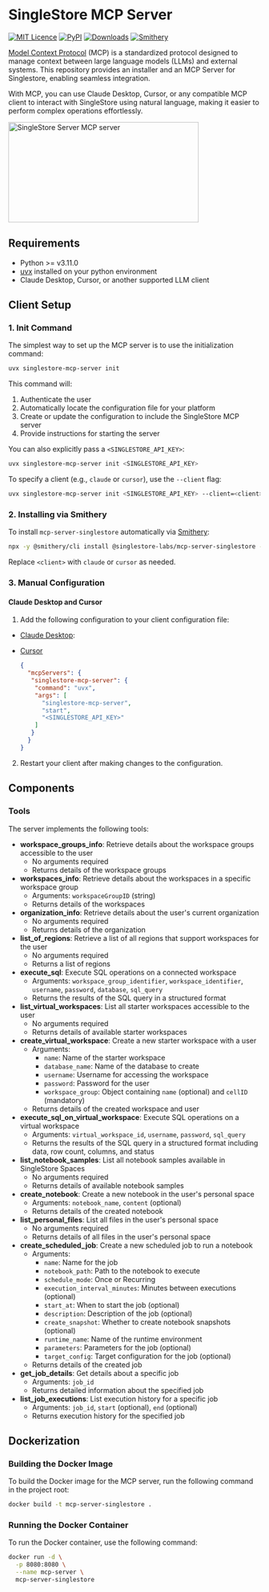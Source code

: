 # SingleStore MCP Server

[![MIT Licence](https://img.shields.io/badge/License-MIT-yellow.svg)](https://github.com/singlestore-labs/mcp-server-singlestore/blob/main/LICENSE) [![PyPI](https://img.shields.io/pypi/v/singlestore-mcp-server)](https://pypi.org/project/singlestore-mcp-server/) [![Downloads](https://static.pepy.tech/badge/singlestore-mcp-server)](https://pepy.tech/project/singlestore-mcp-server) [![Smithery](https://smithery.ai/badge/@singlestore-labs/mcp-server-singlestore)](https://smithery.ai/server/@singlestore-labs/mcp-server-singlestore)

[Model Context Protocol]((https://modelcontextprotocol.io/introduction)) (MCP) is a standardized protocol designed to manage context between large language models (LLMs) and external systems. This repository provides an installer and an MCP Server for Singlestore, enabling seamless integration.

With MCP, you can use Claude Desktop, Cursor, or any compatible MCP client to interact with SingleStore using natural language, making it easier to perform complex operations effortlessly.

<a href="https://glama.ai/mcp/servers/@singlestore-labs/mcp-server-singlestore">
  <img width="380" height="200" src="https://glama.ai/mcp/servers/@singlestore-labs/mcp-server-singlestore/badge" alt="SingleStore Server MCP server" />
</a>

## Requirements

- Python >= v3.11.0
- [uvx](https://docs.astral.sh/uv/guides/tools/) installed on your python environment
- Claude Desktop, Cursor, or another supported LLM client


## Client Setup

### 1. Init Command

The simplest way to set up the MCP server is to use the initialization command:

```bash
uvx singlestore-mcp-server init
```

This command will:

1. Authenticate the user
2. Automatically locate the configuration file for your platform
3. Create or update the configuration to include the SingleStore MCP server
4. Provide instructions for starting the server

You can also explicitly pass a `<SINGLESTORE_API_KEY>`:

```bash
uvx singlestore-mcp-server init <SINGLESTORE_API_KEY>
```

To specify a client (e.g., `claude` or `cursor`), use the `--client` flag:

```bash
uvx singlestore-mcp-server init <SINGLESTORE_API_KEY> --client=<client>
```

### 2. Installing via Smithery

To install `mcp-server-singlestore` automatically via [Smithery](https://smithery.ai/server/@singlestore-labs/mcp-server-singlestore):

```bash
npx -y @smithery/cli install @singlestore-labs/mcp-server-singlestore --client=<client>
```

Replace `<client>` with `claude` or `cursor` as needed.

### 3. Manual Configuration

#### Claude Desktop and Cursor

1. Add the following configuration to your client configuration file:

- [Claude Desktop](https://modelcontextprotocol.io/quickstart/user):
- [Cursor](https://docs.cursor.com/context/model-context-protocol#configuration-locations)

  ```json
  {
    "mcpServers": {
     "singlestore-mcp-server": {
      "command": "uvx",
      "args": [
        "singlestore-mcp-server",
        "start",
        "<SINGLESTORE_API_KEY>"
      ]
     }
    }
  }
  ```

2. Restart your client after making changes to the configuration.

## Components

### Tools

The server implements the following tools:

- **workspace_groups_info**: Retrieve details about the workspace groups accessible to the user
  - No arguments required
  - Returns details of the workspace groups
- **workspaces_info**: Retrieve details about the workspaces in a specific workspace group
  - Arguments: `workspaceGroupID` (string)
  - Returns details of the workspaces
- **organization_info**: Retrieve details about the user's current organization
  - No arguments required
  - Returns details of the organization
- **list_of_regions**: Retrieve a list of all regions that support workspaces for the user
  - No arguments required
  - Returns a list of regions
- **execute_sql**: Execute SQL operations on a connected workspace
  - Arguments: `workspace_group_identifier`, `workspace_identifier`, `username`, `password`, `database`, `sql_query`
  - Returns the results of the SQL query in a structured format
- **list_virtual_workspaces**: List all starter workspaces accessible to the user
  - No arguments required
  - Returns details of available starter workspaces
- **create_virtual_workspace**: Create a new starter workspace with a user
  - Arguments:
    - `name`: Name of the starter workspace
    - `database_name`: Name of the database to create
    - `username`: Username for accessing the workspace
    - `password`: Password for the user
    - `workspace_group`: Object containing `name` (optional) and `cellID` (mandatory)
  - Returns details of the created workspace and user
- **execute_sql_on_virtual_workspace**: Execute SQL operations on a virtual workspace
  - Arguments: `virtual_workspace_id`, `username`, `password`, `sql_query`
  - Returns the results of the SQL query in a structured format including data, row count, columns, and status
- **list_notebook_samples**: List all notebook samples available in SingleStore Spaces
  - No arguments required
  - Returns details of available notebook samples
- **create_notebook**: Create a new notebook in the user's personal space
  - Arguments: `notebook_name`, `content` (optional)
  - Returns details of the created notebook
- **list_personal_files**: List all files in the user's personal space
  - No arguments required
  - Returns details of all files in the user's personal space
- **create_scheduled_job**: Create a new scheduled job to run a notebook
  - Arguments:
    - `name`: Name for the job
    - `notebook_path`: Path to the notebook to execute
    - `schedule_mode`: Once or Recurring
    - `execution_interval_minutes`: Minutes between executions (optional)
    - `start_at`: When to start the job (optional)
    - `description`: Description of the job (optional)
    - `create_snapshot`: Whether to create notebook snapshots (optional)
    - `runtime_name`: Name of the runtime environment
    - `parameters`: Parameters for the job (optional)
    - `target_config`: Target configuration for the job (optional)
  - Returns details of the created job
- **get_job_details**: Get details about a specific job
  - Arguments: `job_id`
  - Returns detailed information about the specified job
- **list_job_executions**: List execution history for a specific job
  - Arguments: `job_id`, `start` (optional), `end` (optional)
  - Returns execution history for the specified job

## Dockerization

### Building the Docker Image

To build the Docker image for the MCP server, run the following command in the project root:

```bash
docker build -t mcp-server-singlestore .
```

### Running the Docker Container

To run the Docker container, use the following command:

```bash
docker run -d \
  -p 8080:8080 \
  --name mcp-server \
  mcp-server-singlestore
```
